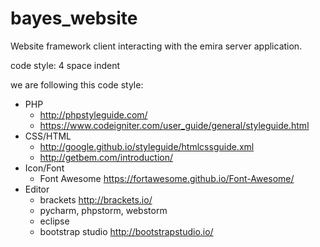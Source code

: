 # bayes_website
Website framework client interacting with the emira server application.

code style:
4 space indent

we are following this code style:  
- PHP  
  - http://phpstyleguide.com/
  - https://www.codeigniter.com/user_guide/general/styleguide.html
- CSS/HTML
  - http://google.github.io/styleguide/htmlcssguide.xml
  - http://getbem.com/introduction/
- Icon/Font
  - Font Awesome https://fortawesome.github.io/Font-Awesome/
- Editor
  - brackets http://brackets.io/
  - pycharm, phpstorm, webstorm
  - eclipse
  - bootstrap studio http://bootstrapstudio.io/
